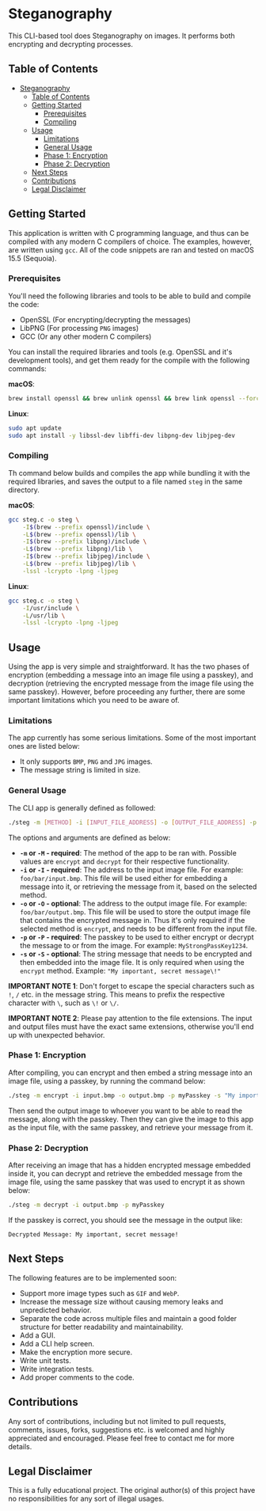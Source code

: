 # Steganography

This CLI-based tool does Steganography on images. It performs both encrypting and decrypting processes.

## Table of Contents

- [Steganography](#steganography)
  - [Table of Contents](#table-of-contents)
  - [Getting Started](#getting-started)
    - [Prerequisites](#prerequisites)
    - [Compiling](#compiling)
  - [Usage](#usage)
    - [Limitations](#limitations)
    - [General Usage](#general-usage)
    - [Phase 1: Encryption](#phase-1-encryption)
    - [Phase 2: Decryption](#phase-2-decryption)
  - [Next Steps](#next-steps)
  - [Contributions](#contributions)
  - [Legal Disclaimer](#legal-disclaimer)

## Getting Started

This application is written with C programming language, and thus can be compiled with any modern C compilers of choice. The examples, however, are written using `gcc`. All of the code snippets are ran and tested on macOS 15.5 (Sequoia).

### Prerequisites

You'll need the following libraries and tools to be able to build and compile the code:

- OpenSSL (For encrypting/decrypting the messages)
- LibPNG (For processing `PNG` images)
- GCC (Or any other modern C compilers)

You can install the required libraries and tools (e.g. OpenSSL and it's development tools), and get them ready for the compile with the following commands:

**macOS**:

```bash
brew install openssl && brew unlink openssl && brew link openssl --force && brew install libffi libpng libjpeg
```

**Linux**:

```bash
sudo apt update
sudo apt install -y libssl-dev libffi-dev libpng-dev libjpeg-dev
```

### Compiling

Th command below builds and compiles the app while bundling it with the required libraries, and saves the output to a file named `steg` in the same directory.

**macOS**:

```bash
gcc steg.c -o steg \
    -I$(brew --prefix openssl)/include \
    -L$(brew --prefix openssl)/lib \
    -I$(brew --prefix libpng)/include \
    -L$(brew --prefix libpng)/lib \
    -I$(brew --prefix libjpeg)/include \
    -L$(brew --prefix libjpeg)/lib \
    -lssl -lcrypto -lpng -ljpeg
```

**Linux**:

```bash
gcc steg.c -o steg \
    -I/usr/include \
    -L/usr/lib \
    -lssl -lcrypto -lpng -ljpeg
```

## Usage

Using the app is very simple and straightforward. It has the two phases of encryption (embedding a message into an image file using a passkey), and decryption (retrieving the encrypted message from the image file using the same passkey). However, before proceeding any further, there are some important limitations which you need to be aware of.

### Limitations

The app currently has some serious limitations. Some of the most important ones are listed below:

- It only supports `BMP`, `PNG` and `JPG` images.
- The message string is limited in size.

### General Usage

The CLI app is generally defined as followed:

```bash
./steg -m [METHOD] -i [INPUT_FILE_ADDRESS] -o [OUTPUT_FILE_ADDRESS] -p [PASSKEY] -s [MESSAGE]
```

The options and arguments are defined as below:

- **`-m` or `-M` - required**: The method of the app to be ran with. Possible values are `encrypt` and `decrypt` for their respective functionality.
- **`-i` or `-I` - required**: The address to the input image file. For example: `foo/bar/input.bmp`. This file will be used either for embedding a message into it, or retrieving the message from it, based on the selected method.
- **`-o` or `-O` - optional**: The address to the output image file. For example: `foo/bar/output.bmp`. This file will be used to store the output image file that contains the encrypted message in. Thus it's only required if the selected method is `encrypt`, and needs to be different from the input file.
- **`-p` or `-P` - required**: The passkey to be used to either encrypt or decrypt the message to or from the image. For example: `MyStrongPassKey1234`.
- **`-s` or `-S` - optional**: The string message that needs to be encrypted and then embedded into the image file. It is only required when using the `encrypt` method. Example: `"My important, secret message\!"`

**IMPORTANT NOTE 1**: Don't forget to escape the special characters such as `!`, `/` etc. in the message string. This means to prefix the respective character with `\`, such as `\!` or `\/`.

**IMPORTANT NOTE 2**: Please pay attention to the file extensions. The input and output files must have the exact same extensions, otherwise you'll end up with unexpected behavior.

### Phase 1: Encryption

After compiling, you can encrypt and then embed a string message into an image file, using a passkey, by running the command below:

```bash
./steg -m encrypt -i input.bmp -o output.bmp -p myPasskey -s "My important, secret message\!"
```

Then send the output image to whoever you want to be able to read the message, along with the passkey. Then they can give the image to this app as the input file, with the same passkey, and retrieve your message from it.

### Phase 2: Decryption

After receiving an image that has a hidden encrypted message embedded inside it, you can decrypt and retrieve the embedded message from the image file, using the same passkey that was used to encrypt it as shown below:

```bash
./steg -m decrypt -i output.bmp -p myPasskey
```

If the passkey is correct, you should see the message in the output like:

```
Decrypted Message: My important, secret message!
```

## Next Steps

The following features are to be implemented soon:

- Support more image types such as `GIF` and `WebP`.
- Increase the message size without causing memory leaks and unpredicted behavior.
- Separate the code across multiple files and maintain a good folder structure for better readability and maintainability.
- Add a GUI.
- Add a CLI help screen.
- Make the encryption more secure.
- Write unit tests.
- Write integration tests.
- Add proper comments to the code.

## Contributions

Any sort of contributions, including but not limited to pull requests, comments, issues, forks, suggestions etc. is welcomed and highly appreciated and encouraged. Please feel free to contact me for more details.

## Legal Disclaimer

This is a fully educational project. The original author(s) of this project have no responsibilities for any sort of illegal usages.
